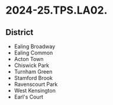 # 2024-25.TPS.LA02.

## District

- Ealing Broadway
- Ealing Common
- Acton Town
- Chiswick Park
- Turnham Green
- Stamford Brook
- Ravenscourt Park
- West Kensington
- Earl's Court